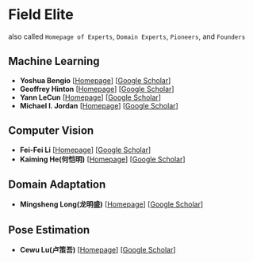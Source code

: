 # Field Elite
also called `Homepage of Experts`, `Domain Experts`, `Pioneers`, and `Founders`

## Machine Learning
* **Yoshua Bengio** [[Homepage](https://yoshuabengio.org/fr/)] [[Google Scholar](https://scholar.google.com/citations?hl=zh-CN&user=kukA0LcAAAAJ)]
* **Geoffrey Hinton** [[Homepage](https://www.cs.toronto.edu/~hinton/)] [[Google Scholar](https://scholar.google.com/citations?user=JicYPdAAAAAJ&hl=zh-CN&oi=ao)]
* **Yann LeCun** [[Homepage](http://yann.lecun.com/)] [[Google Scholar](https://scholar.google.com/citations?user=WLN3QrAAAAAJ&hl=zh-CN&oi=ao)]
* **Michael I. Jordan** [[Homepage](http://www.cs.berkeley.edu/~jordan/)] [[Google Scholar](https://scholar.google.com/citations?user=yxUduqMAAAAJ&hl=zh-CN&oi=ao)]

## Computer Vision
* **Fei-Fei Li** [[Homepage](https://profiles.stanford.edu/fei-fei-li/)] [[Google Scholar](https://scholar.google.com/citations?user=rDfyQnIAAAAJ&hl=zh-CN&oi=ao)]
* **Kaiming He(何恺明)** [[Homepage](https://kaiminghe.github.io/)] [[Google Scholar](https://scholar.google.com/citations?user=DhtAFkwAAAAJ&hl=zh-CN&oi=ao)]

## Domain Adaptation
* **Mingsheng Long(龙明盛)** [[Homepage](http://ise.thss.tsinghua.edu.cn/~mlong/)] [[Google Scholar](https://scholar.google.com/citations?user=_MjXpXkAAAAJ&hl=zh-CN&oi=ao)]

## Pose Estimation
* **Cewu Lu(卢策吾)** [[Homepage](https://www.mvig.org/)] [[Google Scholar](https://scholar.google.com/citations?user=QZVQEWAAAAAJ&hl=zh-CN&oi=ao)]


